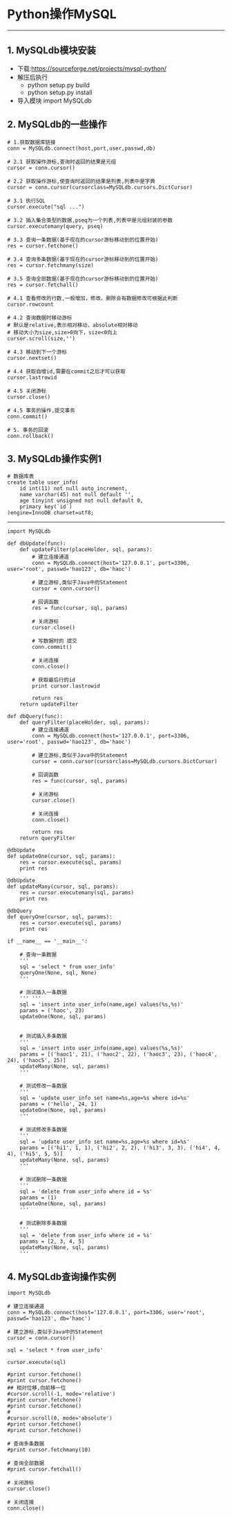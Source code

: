 # Python操作MySQL

---

## 1. MySQLdb模块安装
* 下载:https://sourceforge.net/projects/mysql-python/
* 解压后执行
	* python setup.py build 
	* python setup.py install
* 导入模块 import MySQLdb

## 2. MySQLdb的一些操作

	# 1.获取数据库链接
	conn = MySQLdb.connect(host,port,user,passwd,db)
	
	# 2.1 获取操作游标,查询时返回的结果是元组
	cursor = conn.cursor()

	# 2.2 获取操作游标,使查询时返回的结果是列表,列表中是字典
	cursor = conn.cursor(cursorclass=MySQLdb.cursors.DictCursor)
	
	# 3.1 执行SQL
	cursor.execute("sql ...")
	
	# 3.2 插入集合类型的数据,pseq为一个列表,列表中是元组封装的参数
	cursor.executemany(query, pseq)
	
	# 3.3 查询一条数据(基于现在的cursor游标移动到的位置开始)
	res = cursor.fetchone()
	
	# 3.4 查询多条数据(基于现在的cursor游标移动到的位置开始)
	res = cursor.fetchmany(size)
	
	# 3.5 查询全部数据(基于现在的cursor游标移动到的位置开始)
	res = cursor.fetchall()
	
	# 4.1 查看修改的行数,一般增加，修改，删除会有数据修改可根据此判断
	cursor.rowcount
	
	# 4.2 查询数据时移动游标
	# 默认是relative,表示相对移动，absolute相对移动
	# 移动大小为size,size>0向下，size<0向上
	cursor.scroll(size,'')
	
	# 4.3 移动到下一个游标
	cursor.nextset()

	# 4.4 获取自增id,需要在commit之后才可以获取
	cursor.lastrowid

	# 4.5 关闭游标
	cursor.close()
	
	# 4.5 事务的操作,提交事务
	conn.commit()
	
	# 5. 事务的回滚
	conn.rollback()
## 3. MySQLdb操作实例1
	# 数据库表
	create table user_info(
		id int(11) not null auto_increment,
		name varchar(45) not null default '',
		age tinyint unsigned not null default 0,
		primary key(`id`)
	)engine=InnoDB charset=utf8;

---
	import MySQLdb
	
	def dbUpdate(func):
	    def updateFilter(placeHolder, sql, params):
	        # 建立连接通道
	        conn = MySQLdb.connect(host='127.0.0.1', port=3306, user='root', passwd='hao123', db='haoc')
	
	        # 建立游标,类似于Java中的Statement
	        cursor = conn.cursor()
	        
	        # 回调函数
	        res = func(cursor, sql, params)
	       
	        # 关闭游标
	        cursor.close()
	        
	        # 写数据时的 提交
	        conn.commit()
	        
	        # 关闭连接
	        conn.close()
	        
	        # 获取最后行的id
	        print cursor.lastrowid
	        
	        return res
	    return updateFilter
	
	def dbQuery(func):
	    def queryFilter(placeHolder, sql, params):
	        # 建立连接通道
	        conn = MySQLdb.connect(host='127.0.0.1', port=3306, user='root', passwd='hao123', db='haoc')
	
	        # 建立游标,类似于Java中的Statement
	        cursor = conn.cursor(cursorclass=MySQLdb.cursors.DictCursor)
	        
	        # 回调函数
	        res = func(cursor, sql, params)
	       
	        # 关闭游标
	        cursor.close()
	        
	        # 关闭连接
	        conn.close()
	        
	        return res
	    return queryFilter     
	        
	@dbUpdate
	def updateOne(cursor, sql, params):
	    res = cursor.execute(sql, params)
	    print res
	
	@dbUpdate    
	def updateMany(cursor, sql, params):
	    res = cursor.executemany(sql, params)
	    print res
	
	@dbQuery
	def queryOne(cursor, sql, params):
	    res = cursor.execute(sql, params)
	    print res
	
	if __name__ == '__main__':
	    
	    # 查询一条数据
	    '''
	    sql = 'select * from user_info'
	    queryOne(None, sql, None)
	    '''
	    
	    # 测试插入一条数据
	    ''' '''
	    sql = 'insert into user_info(name,age) values(%s,%s)'
	    params = ('haoc', 23)
	    updateOne(None, sql, params)
	    
	    
	    # 测试插入多条数据
	    '''
	    sql = 'insert into user_info(name,age) values(%s,%s)'
	    params = [('haoc1', 21), ('haoc2', 22), ('haoc3', 23), ('haoc4', 24), ('haoc5', 25)]
	    updateMany(None, sql, params)
	    '''
	    
	    # 测试修改一条数据
	    '''
	    sql = 'update user_info set name=%s,age=%s where id=%s'
	    params = ('hello', 24, 1)
	    updateOne(None, sql, params)
	    '''
	
	    # 测试修改多条数据
	    '''
	    sql = 'update user_info set name=%s,age=%s where id=%s'
	    params = [('hi1', 1, 1), ('hi2', 2, 2), ('hi3', 3, 3), ('hi4', 4, 4), ('hi5', 5, 5)]
	    updateMany(None, sql, params)
	    '''
	    
	    # 测试删除一条数据
	    '''
	    sql = 'delete from user_info where id = %s'
	    params = (1)
	    updateOne(None, sql, params)
	    '''
	    
	    # 测试删除多条数据
	    '''
	    sql = 'delete from user_info where id = %s'
	    params = [2, 3, 4, 5]
	    updateMany(None, sql, params)
	    '''
## 4. MySQLdb查询操作实例
	import MySQLdb
	
	# 建立连接通道
	conn = MySQLdb.connect(host='127.0.0.1', port=3306, user='root', passwd='hao123', db='haoc')
	
	# 建立游标,类似于Java中的Statement
	cursor = conn.cursor()
	
	sql = 'select * from user_info'
	
	cursor.execute(sql)
	
	#print cursor.fetchone()
	#print cursor.fetchone()
	## 相对位移,向前移一位
	#cursor.scroll(-1, mode='relative')
	#print cursor.fetchone()
	#print cursor.fetchone()
	#
	#cursor.scroll(0, mode='absolute')
	#print cursor.fetchone()
	#print cursor.fetchone()
	
	# 查询多条数据
	#print cursor.fetchmany(10)
	
	# 查询全部数据
	#print cursor.fetchall()
	
	# 关闭游标
	cursor.close()
	
	# 关闭连接
	conn.close()